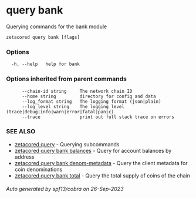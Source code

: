 # query bank

Querying commands for the bank module

```
zetacored query bank [flags]
```

### Options

```
  -h, --help   help for bank
```

### Options inherited from parent commands

```
      --chain-id string     The network chain ID
      --home string         directory for config and data 
      --log_format string   The logging format (json|plain) 
      --log_level string    The logging level (trace|debug|info|warn|error|fatal|panic) 
      --trace               print out full stack trace on errors
```

### SEE ALSO

* [zetacored query](zetacored_query.md)	 - Querying subcommands
* [zetacored query bank balances](zetacored_query_bank_balances.md)	 - Query for account balances by address
* [zetacored query bank denom-metadata](zetacored_query_bank_denom-metadata.md)	 - Query the client metadata for coin denominations
* [zetacored query bank total](zetacored_query_bank_total.md)	 - Query the total supply of coins of the chain

###### Auto generated by spf13/cobra on 26-Sep-2023
